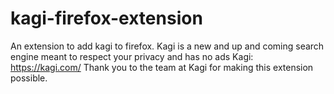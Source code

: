 # kagi-firefox-extension
An extension to add kagi to firefox. Kagi is a new and up and coming search engine meant to respect your privacy and has no ads
Kagi: https://kagi.com/
Thank you to the team at Kagi for making this extension possible.
